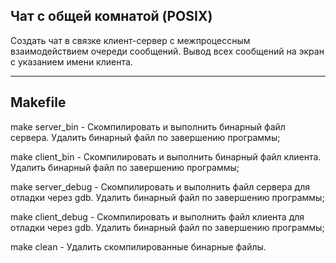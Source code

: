 ## Чат с общей комнатой (POSIX)

Создать чат в связке клиент-сервер с межпроцессным взаимодействием очереди сообщений. Вывод всех сообщений на экран с указанием имени клиента.

---

## Makefile

make server_bin - Скомпилировать и выполнить бинарный файл сервера. Удалить бинарный файл по завершению программы;

make client_bin - Скомпилировать и выполнить бинарный файл клиента. Удалить бинарный файл по завершению программы;

make server_debug - Скомпилировать и выполнить файл сервера для отладки через gdb. Удалить бинарный файл по завершению программы;

make client_debug - Скомпилировать и выполнить файл клиента для отладки через gdb. Удалить бинарный файл по завершению программы;

make clean - Удалить скомпилированные бинарные файлы.
